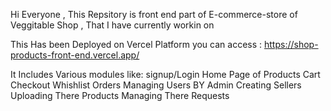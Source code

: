 Hi Everyone ,
This Repsitory is front end part of E-commerce-store of Veggitable Shop , That I have currently workin on 

This Has been Deployed on Vercel Platform you can access : https://shop-products-front-end.vercel.app/

It Includes Various modules like:
signup/Login
Home Page of Products
Cart
Checkout
Whishlist
Orders
Managing Users BY Admin
Creating Sellers
Uploading There Products
Managing There Requests

